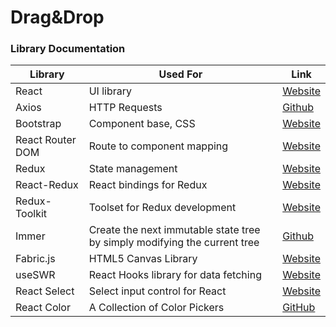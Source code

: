 # Drag&Drop

### Library Documentation
| Library | Used For | Link |
| ---| --- | --- |
| React | UI library | [Website][react_docs] |
| Axios | HTTP Requests | [Github][axios_github] |
| Bootstrap | Component base, CSS | [Website][bootstrap_docs] |
| React Router DOM | Route to component mapping | [Website][reactrouterdom_docs] |
| Redux | State management | [Website][redux_docs] |
| React-Redux | React bindings for Redux | [Website][reactredux_docs] |
| Redux-Toolkit | Toolset for Redux development | [Website][reduxtoolkit_docs] |
| Immer | Create the next immutable state tree by simply modifying the current tree | [Github][immerjs_github] |
| Fabric.js | HTML5 Canvas Library | [Website][fabricjs_website] |
| useSWR | React Hooks library for data fetching | [Website][vercel_useswr] |
| React Select | Select input control for React | [Website][reactselect_docs] |
| React Color | A Collection of Color Pickers | [GitHub][react_color] |

[react_docs]: https://reactjs.org/docs/getting-started.html
[axios_github]: https://github.com/axios/axios
[bootstrap_docs]: https://getbootstrap.com/docs/4.4/getting-started/introduction/
[reactrouterdom_docs]: https://reacttraining.com/react-router/web/guides/quick-start
[redux_docs]: https://redux.js.org/introduction/getting-started
[reactredux_docs]: https://react-redux.js.org/using-react-redux/connect-mapstate
[reduxtoolkit_docs]: https://redux-toolkit.js.org/introduction/quick-start
[immerjs_github]: https://github.com/immerjs/immer
[fabricjs_website]: http://fabricjs.com/docs/
[vercel_useswr]: https://swr.vercel.app/
[reactselect_docs]: https://react-select.com/home
[react_color]: https://casesandberg.github.io/react-color/